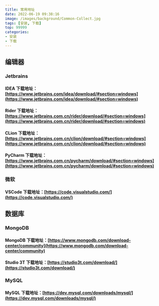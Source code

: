 ```yaml
---
title: 常用地址
date: 2022-06-19 09:38:16
image: /images/background/Common-Collect.jpg
tags: [安装, 下载]
top: 99999
categories:
- 安装
- 下载
---
```


## 编辑器

### Jetbrains

#### IDEA 下载地址：[https://www.jetbrains.com/idea/download/#section=windows](https://www.jetbrains.com/idea/download/#section=windows)

#### Rider 下载地址：[https://www.jetbrains.com.cn/rider/download/#section=windows](https://www.jetbrains.com.cn/rider/download/#section=windows)

#### CLion 下载地址：[https://www.jetbrains.com.cn/clion/download/#section=windows](https://www.jetbrains.com.cn/clion/download/#section=windows)

#### PyCharm 下载地址：[https://www.jetbrains.com.cn/pycharm/download/#section=windows](https://www.jetbrains.com.cn/pycharm/download/#section=windows)

### 微软

#### VSCode 下载地址：[https://code.visualstudio.com/](https://code.visualstudio.com/)

## 数据库

### MongoDB

#### MongoDB 下载地址：[https://www.mongodb.com/download-center/community](https://www.mongodb.com/download-center/community)

#### Studio 3T 下载地址：[https://studio3t.com/download/](https://studio3t.com/download/)

### MySQL

#### MySQL 下载地址：[https://dev.mysql.com/downloads/mysql/](https://dev.mysql.com/downloads/mysql/)
